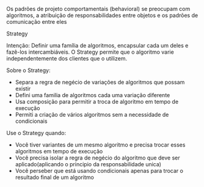 Os padrões de projeto comportamentais (behavioral) se preocupam
com algoritmos, a atribuição de responsabilidades entre objetos
e os padrões de comunicação entre eles

Strategy

Intenção: Definir uma família de algoritmos, encapsular cada um deles e fazê-los intercambiáveis.
O Strategy permite que o algoritmo varie independentemente dos clientes que o utilizem.

Sobre o Strategy:
* Separa a regra de negécio de variações de algoritmos que possam existir
* Defini uma familia de algoritmos cada uma variação diferente
* Usa composição para permitir a troca de algoritmo em tempo de execução
* Permiti a criação de vários algoritmos sem a necessidade de condicionais

Use o Strategy quando:

* Você tiver variantes de um mesmo algoritmo e precisa trocar esses algoritmos em tempo de execução
* Você precisa isolar a regra de negécio do algoritmo que deve ser aplicado(aplicando o principio da responsabilidade unica)
* Você perseber que está usando condicionais apenas para trocar o resultado final de um algoritmo